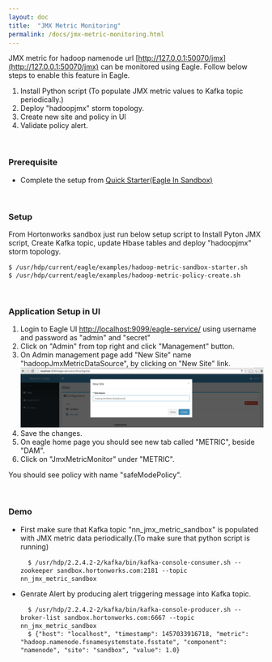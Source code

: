 ```yaml
---
layout: doc
title:  "JMX Metric Monitoring" 
permalink: /docs/jmx-metric-monitoring.html
---
```


JMX metric for hadoop namenode url [http://127.0.0.1:50070/jmx](http://127.0.0.1:50070/jmx) can be monitored using Eagle. Follow below steps to enable this feature in Eagle.    

1. Install Python script (To populate JMX metric values to Kafka topic periodically.)
2. Deploy "hadoopjmx" storm topology.
3. Create new site and policy in UI
4. Validate policy alert.

<br/>


### **Prerequisite**
* Complete the setup from [Quick Starter(Eagle In Sandbox)](/docs/quick-start.html)	

<br/>


### **Setup**
From Hortonworks sandbox just run below setup script to Install Pyton JMX script, Create Kafka topic, update Hbase tables and deploy "hadoopjmx" storm topology. 

    $ /usr/hdp/current/eagle/examples/hadoop-metric-sandbox-starter.sh
    $ /usr/hdp/current/eagle/examples/hadoop-metric-policy-create.sh  

<br/>


### **Application Setup in UI**
1. Login to Eagle UI [http://localhost:9099/eagle-service/](http://localhost:9099/eagle-service/) using username and password as "admin" and "secret"
2. Click on "Admin" from top right and click "Management" button.
3. On Admin management page add "New Site" name "hadoopJmxMetricDataSource", by clicking on "New Site" link.
![add superuser](/images/docs/new-jmx-site.png)
4. Save the changes.
5. On eagle home page you should see new tab called "METRIC", beside "DAM".
6. Click on "JmxMetricMonitor" under "METRIC".
 
You should see policy with name "safeModePolicy".  

<br/>


### **Demo** 

* First make sure that Kafka topic "nn_jmx_metric_sandbox" is populated with JMX metric data periodically.(To make sure that python script is running)
 
        $ /usr/hdp/2.2.4.2-2/kafka/bin/kafka-console-consumer.sh --zookeeper sandbox.hortonworks.com:2181 --topic nn_jmx_metric_sandbox

* Genrate Alert by producing alert triggering message into Kafka topic.  


        $ /usr/hdp/2.2.4.2-2/kafka/bin/kafka-console-producer.sh --broker-list sandbox.hortonworks.com:6667 --topic nn_jmx_metric_sandbox
        $ {"host": "localhost", "timestamp": 1457033916718, "metric": "hadoop.namenode.fsnamesystemstate.fsstate", "component": "namenode", "site": "sandbox", "value": 1.0}
  

